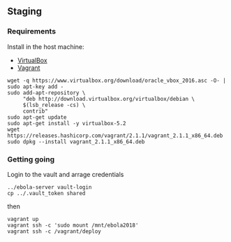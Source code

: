## Staging

### Requirements

Install in the host machine:

* [VirtualBox](https://www.virtualbox.org/wiki/Downloads)
* [Vagrant](https://www.vagrantup.com/downloads.html)

```
wget -q https://www.virtualbox.org/download/oracle_vbox_2016.asc -O- | sudo apt-key add -
sudo add-apt-repository \
     "deb http://download.virtualbox.org/virtualbox/debian \
     $(lsb_release -cs) \
     contrib"
sudo apt-get update
sudo apt-get install -y virtualbox-5.2
wget https://releases.hashicorp.com/vagrant/2.1.1/vagrant_2.1.1_x86_64.deb
sudo dpkg --install vagrant_2.1.1_x86_64.deb
```

### Getting going

Login to the vault and arrage credentials

```
../ebola-server vault-login
cp ../.vault_token shared
```

then

```
vagrant up
vagrant ssh -c 'sudo mount /mnt/ebola2018'
vagrant ssh -c /vagrant/deploy
```
